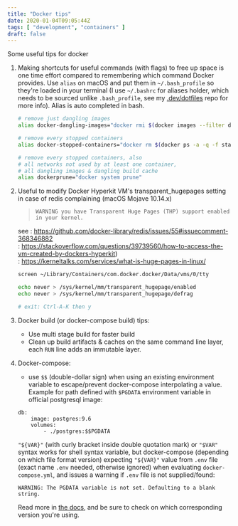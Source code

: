 ```yaml
---
title: "Docker tips"
date: 2020-01-04T09:05:44Z
tags: [ "development", "containers" ]
draft: false
---
```


Some useful tips for docker

1. Making shortcuts for useful commands (with flags) to free up space is one time effort compared to remembering which command Docker provides. Use `alias` on macOS and put them in `~/.bash_profile` so they're loaded in your terminal (I use `~/.bashrc` for aliases holder, which needs to be sourced unlike `.bash_profile`, see my [.dev/dotfiles](https://github.com/oleng/.dev/tree/master/dotfiles) repo for more info). Alias is auto completed in bash.    

    ```bash
    # remove just dangling images
    alias docker-dangling-images="docker rmi $(docker images --filter dangling=true)"
    
    # remove every stopped containers
    alias docker-stopped-containers="docker rm $(docker ps -a -q -f status=exited)"
    
    # remove every stopped containers, also
    # all networks not used by at least one container, 
    # all dangling images & dangling build cache
    alias dockerprune="docker system prune"
    ```

2. Useful to modify Docker Hyperkit VM's transparent_hugepages setting in case of redis complaining (macOS Mojave 10.14.x)    
 
   > `WARNING you have Transparent Huge Pages (THP) support enabled in your kernel.`

   see
   : https://github.com/docker-library/redis/issues/55#issuecomment-368346882     
   : https://stackoverflow.com/questions/39739560/how-to-access-the-vm-created-by-dockers-hyperkit)     
   : https://kerneltalks.com/services/what-is-huge-pages-in-linux/
    
    ```bash    
    screen ~/Library/Containers/com.docker.docker/Data/vms/0/tty

    echo never > /sys/kernel/mm/transparent_hugepage/enabled
    echo never > /sys/kernel/mm/transparent_hugepage/defrag
    
    # exit: Ctrl-A-K then y
    ```
3. Docker build (or docker-compose build) tips:

    - Use multi stage build for faster build
    - Clean up build artifacts & caches on the same command line layer, each `RUN` line adds an immutable layer.

4. Docker-compose:

    - use `$$` (double-dollar sign) when using an existing environment variable to escape/prevent docker-compose interpolating a value.     
    Example for path defined with `$PGDATA` environment variable in official postgresql image:     
    
    ```
    db:
        image: postgres:9.6
        volumes:
            - ./postgres:$$PGDATA
    ```        
    
    `"${VAR}"` (with curly bracket inside double quotation mark) or `"$VAR"` syntax works for shell syntax variable, but docker-compose (depending on which file format version) expecting `"${VAR}"` value from `.env` file (exact name `.env` needed, otherwise ignored) when evaluating `docker-compose.yml`, and issues a warning if `.env` file is not supplied/found:    
    
    ```
    WARNING: The PGDATA variable is not set. Defaulting to a blank string.
    ```
    Read more in [the docs](https://docs.docker.com/compose/compose-file/#variable-substitution), and be sure to check on which corresponding version you're using.
